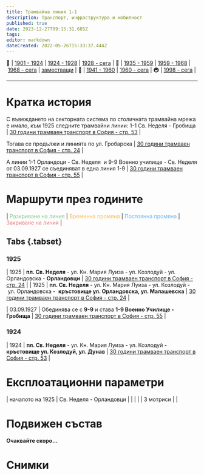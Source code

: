 ```yaml
---
title: Трамвайна линия 1-1
description: Транспорт, инфраструктура и мобилност
published: true
date: 2023-12-27T09:15:31.685Z
tags: 
editor: markdown
dateCreated: 2022-05-26T15:33:37.444Z
---
```


🚋 | [1901 - 1924](/bg/public-transport/tram-routes-1901-1924) | [1924 - 1928](/bg/public-transport/tram-routes-1924-1928) | [1928 - сега](/bg/public-transport/tram-routes-1928-sega) | 🚌 | [1935 - 1959](/bg/public-transport/bus-routes-1935-1959) | [1959 - 1968](/bg/public-transport/bus-routes-1959-1968) | [1968 - сега](/bg/public-transport/bus-routes-1968-sega) | [заместващи](/bg/public-transport/bus-routes-replacement-services) | 🚎 | [1941 - 1960](/bg/public-transport/trolleybus-routes-1941-1960) | [1960 - сега](/bg/public-transport/trolleybus-routes-1960-sega) | 🚇 | [1998 - сега](/bg/public-transport/metro-routes) |

---

# Кратка история



С въвеждането на секторната система по столичната трамвайна мрежа е имало, към 1925 следните трамвайни линии: 1-1 Св. Неделя - Гробища | [30 години трамваен транспорт в София - стр. 53](http://trinmo.org/bg/literature/anniversary/1930-30-years-trams-in-sofia#viii-%D1%81%D0%BB%D1%83%D0%B6%D0%B1%D0%B0-%D0%B4%D0%B2%D0%B8%D0%B6%D0%B5%D0%BD%D0%B8%D0%B5) |

Тогава се продължи и линията по ул. Гробарска | [30 години трамваен транспорт в София - стр. 24](http://trinmo.org/bg/literature/anniversary/1930-30-years-trams-in-sofia#iii-%D0%BA%D0%BE%D0%BB%D0%BA%D0%BE-%D0%B5-%D1%81%D1%82%D1%80%D1%83%D0%B2%D0%B0%D0%BB-%D0%BF%D1%80%D0%B5%D0%B2%D0%BE%D0%B7%D0%B0-%D0%BF%D0%BE-%D1%81%D0%BE%D1%84-%D1%82%D1%80%D0%B0%D0%BC%D0%B2%D0%B0%D0%B8-%D0%BF%D1%80%D0%B5%D0%B7-1901-%D0%B3) |

А линии 1-1 Орландоци - Св. Неделя  и 9-9 Военно училище - Св. Неделя от 03.09.1927 се съединяват в една линия 1-9 | [30 години трамваен транспорт в София - стр. 55](http://trinmo.org/bg/literature/anniversary/1930-30-years-trams-in-sofia#viii-%D1%81%D0%BB%D1%83%D0%B6%D0%B1%D0%B0-%D0%B4%D0%B2%D0%B8%D0%B6%D0%B5%D0%BD%D0%B8%D0%B5) |



# Маршрути през годините
| <span style="color:#81C784">Разкриване на линия</span> | <span style="color:#FFB74D">Временна промяна</span> | <span style="color:#64B5F6">Постоянна промяна</span> | <span style="color:#E57373">Закриване на линия</span> |


## Tabs {.tabset}



### 1925
| 1925 | **пл. Св. Неделя** \- ул. Кн. Мария Луиза - ул. Козлодуй - ул. Орландовска - **Орландовци** | [30 години трамваен транспорт в София - стр. 24](http://trinmo.org/bg/literature/anniversary/1930-30-years-trams-in-sofia#iii-%D0%BA%D0%BE%D0%BB%D0%BA%D0%BE-%D0%B5-%D1%81%D1%82%D1%80%D1%83%D0%B2%D0%B0%D0%BB-%D0%BF%D1%80%D0%B5%D0%B2%D0%BE%D0%B7%D0%B0-%D0%BF%D0%BE-%D1%81%D0%BE%D1%84-%D1%82%D1%80%D0%B0%D0%BC%D0%B2%D0%B0%D0%B8-%D0%BF%D1%80%D0%B5%D0%B7-1901-%D0%B3) |
| 1925 | **пл. Св. Неделя** \- ул. Кн. Мария Луиза - ул. Козлодуй - ул. Орландовска -  **кръстовище ул. Орландовска, ул. Малашевска** | [30 години трамваен транспорт в София - стр. 24](http://trinmo.org/bg/literature/anniversary/1930-30-years-trams-in-sofia#iii-%D0%BA%D0%BE%D0%BB%D0%BA%D0%BE-%D0%B5-%D1%81%D1%82%D1%80%D1%83%D0%B2%D0%B0%D0%BB-%D0%BF%D1%80%D0%B5%D0%B2%D0%BE%D0%B7%D0%B0-%D0%BF%D0%BE-%D1%81%D0%BE%D1%84-%D1%82%D1%80%D0%B0%D0%BC%D0%B2%D0%B0%D0%B8-%D0%BF%D1%80%D0%B5%D0%B7-1901-%D0%B3) |

| 03.09.1927 | Обединява се с **9-9** и става **1-9 Военно Училище - Гробища** | [30 години трамваен транспорт в София - стр. 55](http://trinmo.org/bg/literature/anniversary/1930-30-years-trams-in-sofia#viii-%D1%81%D0%BB%D1%83%D0%B6%D0%B1%D0%B0-%D0%B4%D0%B2%D0%B8%D0%B6%D0%B5%D0%BD%D0%B8%D0%B5) |


### 1924
| 1924 | **пл. Св. Неделя** \- ул. Кн. Мария Луиза - ул. Козлодуй - **кръстовище ул. Козлодуй, ул. Дунав** | [30 години трамваен транспорт в София - стр. 53](http://trinmo.org/bg/literature/anniversary/1930-30-years-trams-in-sofia#viii-%D1%81%D0%BB%D1%83%D0%B6%D0%B1%D0%B0-%D0%B4%D0%B2%D0%B8%D0%B6%D0%B5%D0%BD%D0%B8%D0%B5) |



# Експлоатационни параметри

| началото на 1925 | Св. Неделя - Орландовци |     |     |     |     | 3 мотриси |     |


# **Подвижен състав**

**Очаквайте скоро…**

# Снимки

